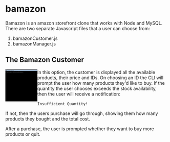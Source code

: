 # bamazon
Bamazon is an amazon storefront clone that works with Node and MySQL.
There are two separate Javascript files that a user can choose from:

1. bamazonCustomer.js
2. bamazonManager.js


## The Bamazon Customer
<img align="left" width="100" height="100" src="https://github.com/ashishdommety/bamazon/blob/master/gifs/bamazonCustomer.gif">

In this option, the customer is displayed all the available products, their price and IDs. On choosing an ID the CLI will prompt the user how many products they'd like to buy. If the quantity the user chooses exceeds the stock availability, then the user will receive a notification:
```
Insufficient Quantity!
```

If not, then the users purchase will go through, showing them how many products they bought and the total cost.

After a purchase, the user is prompted whether they want to buy more products or quit.
